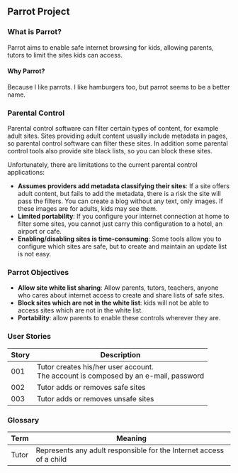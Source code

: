 ## Parrot Project

### What is Parrot?

Parrot aims to enable safe internet browsing for kids, allowing parents, tutors to limit the sites kids can access.

#### Why Parrot?

Because I like parrots. I like hamburgers too, but parrot seems to be a better name.


### Parental Control

Parental control software can filter certain types of content, for example adult sites. Sites providing adult content usually include metadata in pages, so parental control software can filter these sites. In addition some parental control tools also provide site black lists, so you can block these sites.

Unfortunately, there are limitations to the current parental control applications:

- **Assumes providers add metadata classifying their sites**: If a site offers adult content, but fails to add the metadata, there is a risk the site will pass the filters. You can create a blog without any text, only images. If these images are for adults, kids may see them.
- **Limited portability**: If you configure your internet connection at home to filter some sites, you cannot just carry this configuration to a hotel, an airport or cafe.
- **Enabling/disabling sites is time-consuming**: Some tools allow you to configure which sites are safe, but to create and maintain an update list is not easy.



### Parrot Objectives

- **Allow site white list sharing**: Allow parents, tutors, teachers, anyone who cares about internet access to create and share lists of safe sites.
- **Block sites which are not in the white list**: kids will not be able to access sites which are not in the white list.
- **Portability**: allow parents to enable these controls wherever they are.


### User Stories

Story | Description
------------- | ----------------------------------
001 | Tutor creates his/her user account.</br> The account is composed by an e-mail, password
002 | Tutor adds or removes safe sites
003 | Tutor adds or removes unsafe sites


### Glossary

Term | Meaning
------------- | ----------------------------------
Tutor | Represents any adult responsible for the Internet access of a child
